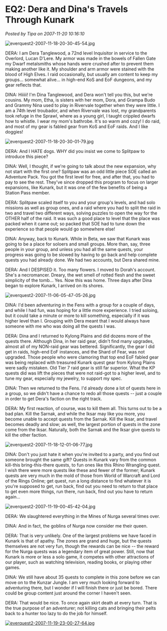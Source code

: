 # EQ2: Dera and Dina's Travels Through Kunark

*Posted by Tipa on 2007-11-20 10:16:10*

![everquest2-2007-11-18-20-30-45-54.jpg](../uploads/2007/11/everquest2-2007-11-18-20-30-45-54.jpg)

DERA: I am Dera Tanglewood, a 72nd level Inquisitor in service to the Overlord, Lucan D'Lere. My armor was made in the bowels of Fallen Gate my Dwarf metalsmiths whose hands were crushed after to prevent them making another like it. My shoulder and arm armor were stained with the blood of High Elves. I raid occasionally, but usually am content to keep my groups... somewhat alive... in high-end KoS and EoF dungeons, and my gear reflects that.

DINA: Hiiiii! I'm Dina Tanglewood, and Dera won't tell you this, but we're cousins. My mom, Etha, is sisters with her mom, Dora, and Grampa Budo and Grammy Nina used to play in Rivervale together when they were little. I am a 74th level troubador, and when Rivervale was lost, my grandparents took refuge in the Sprawl, where as a young girl, I taught crippled dwarfs how to whistle. I wear my mom's bathrobe. It's so warm and cozy! I do raid, and most of my gear is fabled gear from KoS and EoF raids. And I like doggies!



![everquest2-2007-11-18-20-30-01-79.jpg](../uploads/2007/11/everquest2-2007-11-18-20-30-01-79.jpg)

DERA: And I HATE dogs. WHY did you insist we come to Splitpaw to introduce this piece?

DINA: Well, I thought, if we're going to talk about the new expansion, why not start with the first one? Splitpaw was an odd little piece SOE called an Adventure Pack. You got the first level for free, and after that, you had to pay to see the rest. They've since dropped this program to focus on larger expansions, like Kunark, but it was one of the few benefits of being a Station Pass member.

DERA: Splitpaw scaled itself to you and your group's levels, and had solo missions as well as group ones, and a raid where you had to split the raid in two and travel two different ways, solving puzzles to open the way for the OTHER half of the raid. It was such a good place to level that the place was packed when it came out; so packed that SOE had to tune down the experience so that people would go somewhere else!

DINA: Anyway, back to Kunark. While in Beta, we saw that Kunark was going to be a place for soloers and small groups. More than, say, three people in your group, and unless you had all the same quests, your progress was going to be slowed by having to go back and help complete quests you had already done. We had two accounts, but Dera shared mine.

DERA: And I DESPISED it. Too many flowers. I moved to Dorah's account. She's a necromancer. Dreary, the wet smell of rotted flesh and the sweet simplicity of the tomb... Yes. Now this was home. Three days after Dina began to explore Kunark, I arrived on its shores.

![everquest2-2007-11-06-05-47-05-26.jpg](../uploads/2007/11/everquest2-2007-11-06-05-47-05-26.jpg)

DINA: I'd been adventuring in the Fens with a group for a couple of days, and while I had fun, was hoping for a little more experience. I tried soloing, but it could take a minute or more to kill something, especially if it was higher level than I. Grouping with Dera meant that I would always have someone with me who was doing all the quests I was.

DERA: Dina and I returned to Kylong Plains and did dozens more of the quests there. Although Dina, in her raid gear, didn't find many upgrades, almost all of my NON-raid gear was bettered. Significantly, the gear I did get in raids, high-end EoF instances, and the Shard of Fear, was not upgraded. Those people who were clamoring that top end EoF fabled gear was being replaced with treasured Kunark quest gear from Kylong Plains were sadly mistaken. Old Tier 7 raid gear is still far superior. What the KP quests did was lift the pieces that were not raid-got to a higher level, and to tune my gear, especially my jewelry, to support my spec.

DINA: Then we returned to the Fens. I'd already done a lot of quests here in a group, so we didn't have a chance to redo all those quests -- just a couple in order to get Dera's faction on the right track.

DERA: My first reaction, of course, was to kill them all. This turns out to be a bad plan. Kill the Sarnak, and while the Iksar may like you more, you become unable to accept quests from the Sarnak. Kill the Iksar, and travel becomes deadly and slow; as well, the largest portion of quests in the zone come from the Iksar. Naturally, both the Sarnak and the Iksar give quests to kill the other faction.

![everquest2-2007-11-18-12-01-06-77.jpg](../uploads/2007/11/everquest2-2007-11-18-12-01-06-77.jpg)

DINA: Don't you just hate it when you're invited to a party, and you find out someone brought the same gift? Quests in Kunark vary from the common kill-this bring-this-there quests, to fun ones like this Rhino Wrangling quest. I wish there were more quests like these and fewer of the former; Kunark quests are very much in the mold of those from World of Warcraft and Lord of the Rings Online; get quest, run a long distance to find whatever it is you're supposed to get, run back, find out you need to return to that place to get even more things, run there, run back, find out you have to return again...

![everquest2-2007-11-19-00-45-42-04.jpg](../uploads/2007/11/everquest2-2007-11-19-00-45-42-04.jpg)

DERA: We slaughtered everything in the Mines of Nurga several times over.

DINA: And in fact, the goblins of Nurga now consider me their queen.

DERA: That is very unlikely. One of the largest problems we have faced in Kunark is that of apathy. The zones are grand and huge, but the quests themselves are not very fun, though the rewards can be nice -- the reward for the Nurga quests was a legendary item of great power. Still, now that Kunark is more or less a solo game, it competes with other attractions of our player, such as watching television, reading books, or playing other games.

DINA: We still have about 35 quests to complete in this zone before we can move on to the Kunzar Jungle. I am very much looking forward to adventuring there, but I wonder if I will finish there or just be bored. There could be group content just around the corner I haven't seen.

DERA: That would be nice. To once again skirt death at every turn. That is the true purpose of an adventurer; not killing cats and bringing their pelts back to a hunter too lazy to do the job for himself.

[![everquest2-2007-11-19-23-00-27-64.jpg](../uploads/2007/11/everquest2-2007-11-19-23-00-27-64.jpg)](../index.php/2007/11/20/eq2-dera-and-dinas-travels-through-kunark/1088/ "everquest2-2007-11-19-23-00-27-64.jpg")
